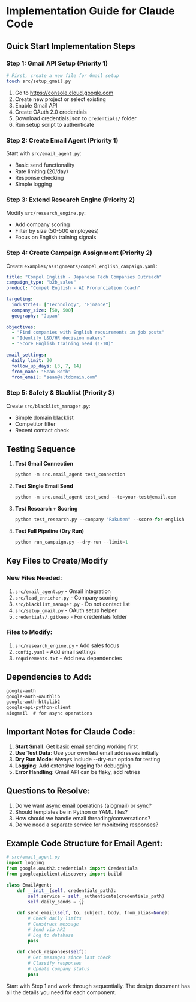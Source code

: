 # Implementation Guide for Claude Code

## Quick Start Implementation Steps

### Step 1: Gmail API Setup (Priority 1)
```bash
# First, create a new file for Gmail setup
touch src/setup_gmail.py
```

1. Go to https://console.cloud.google.com
2. Create new project or select existing
3. Enable Gmail API
4. Create OAuth 2.0 credentials
5. Download credentials.json to `credentials/` folder
6. Run setup script to authenticate

### Step 2: Create Email Agent (Priority 1)
Start with `src/email_agent.py`:
- Basic send functionality
- Rate limiting (20/day)
- Response checking
- Simple logging

### Step 3: Extend Research Engine (Priority 2)
Modify `src/research_engine.py`:
- Add company scoring
- Filter by size (50-500 employees)
- Focus on English training signals

### Step 4: Create Campaign Assignment (Priority 2)
Create `examples/assignments/compel_english_campaign.yaml`:
```yaml
title: "Compel English - Japanese Tech Companies Outreach"
campaign_type: "b2b_sales"
product: "Compel English - AI Pronunciation Coach"

targeting:
  industries: ["Technology", "Finance"]
  company_size: [50, 500]
  geography: "Japan"
  
objectives:
  - "Find companies with English requirements in job posts"
  - "Identify L&D/HR decision makers"
  - "Score English training need (1-10)"
  
email_settings:
  daily_limit: 20
  follow_up_days: [3, 7, 14]
  from_name: "Sean Roth"
  from_email: "sean@altdomain.com"
```

### Step 5: Safety & Blacklist (Priority 3)
Create `src/blacklist_manager.py`:
- Simple domain blacklist
- Competitor filter
- Recent contact check

## Testing Sequence

1. **Test Gmail Connection**
   ```python
   python -m src.email_agent test_connection
   ```

2. **Test Single Email Send**
   ```python
   python -m src.email_agent test_send --to=your-test@email.com
   ```

3. **Test Research + Scoring**
   ```python
   python test_research.py --company "Rakuten" --score-for-english
   ```

4. **Test Full Pipeline (Dry Run)**
   ```python
   python run_campaign.py --dry-run --limit=1
   ```

## Key Files to Create/Modify

### New Files Needed:
1. `src/email_agent.py` - Gmail integration
2. `src/lead_enricher.py` - Company scoring  
3. `src/blacklist_manager.py` - Do not contact list
4. `src/setup_gmail.py` - OAuth setup helper
5. `credentials/.gitkeep` - For credentials folder

### Files to Modify:
1. `src/research_engine.py` - Add sales focus
2. `config.yaml` - Add email settings
3. `requirements.txt` - Add new dependencies

## Dependencies to Add:
```txt
google-auth
google-auth-oauthlib
google-auth-httplib2
google-api-python-client
aiogmail  # for async operations
```

## Important Notes for Claude Code:

1. **Start Small**: Get basic email sending working first
2. **Use Test Data**: Use your own test email addresses initially  
3. **Dry Run Mode**: Always include --dry-run option for testing
4. **Logging**: Add extensive logging for debugging
5. **Error Handling**: Gmail API can be flaky, add retries

## Questions to Resolve:

1. Do we want async email operations (aiogmail) or sync?
2. Should templates be in Python or YAML files?
3. How should we handle email threading/conversations?
4. Do we need a separate service for monitoring responses?

## Example Code Structure for Email Agent:

```python
# src/email_agent.py
import logging
from google.oauth2.credentials import Credentials
from googleapiclient.discovery import build

class EmailAgent:
    def __init__(self, credentials_path):
        self.service = self._authenticate(credentials_path)
        self.daily_sends = {}
        
    def send_email(self, to, subject, body, from_alias=None):
        # Check daily limits
        # Construct message
        # Send via API
        # Log to database
        pass
        
    def check_responses(self):
        # Get messages since last check
        # Classify responses
        # Update company status
        pass
```

Start with Step 1 and work through sequentially. The design document has all the details you need for each component.